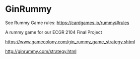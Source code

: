 GinRummy
========

See Rummy Game rules: https://cardgames.io/rummy/#rules

A rummy game for our ECGR 2104 Final Project

https://www.gamecolony.com/gin_rummy_game_strategy.shtml

http://ginrummy.com/strategy.html